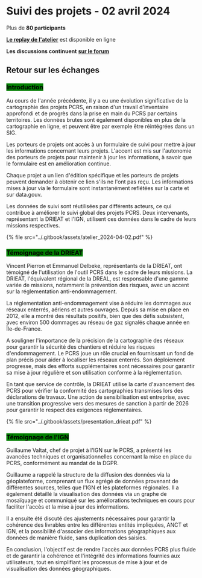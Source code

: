 # Suivi des projets - 02 avril 2024

Plus de **80 participants**

[**Le replay de l'atelier**](https://tube.numerique.gouv.fr/w/5ra55mxuxLRoi1r2h3oKT1) est disponible en ligne

**Les discussions continuent** [**sur le forum**](https://forum.pcrs.beta.gouv.fr/)

## **Retour sur les échanges**

### <mark style="background-color:green;">**Introduction**</mark>

Au cours de l'année précédente, il y a eu une évolution significative de la cartographie des projets PCRS, en raison d'un travail d'inventaire approfondi et de progrès dans la prise en main du PCRS par certains territoires. Les données brutes sont également disponibles en plus de la cartographie en ligne, et peuvent être par exemple être réintégrées dans un SIG.

Les porteurs de projets ont accès à un formulaire de suivi pour mettre à jour les informations concernant leurs projets. L'accent est mis sur l'autonomie des porteurs de projets pour maintenir à jour les informations, à savoir que le formulaire est en amélioration continue.

Chaque projet a un lien d'édition spécifique et les porteurs de projets peuvent demander à obtenir ce lien s'ils ne l'ont pas reçu. Les informations mises à jour via le formulaire sont instantanément reflétées sur la carte et sur data.gouv.

Les données de suivi sont réutilisées par différents acteurs, ce qui contribue à améliorer le suivi global des projets PCRS. Deux intervenants, représentant la DRIEAT et l'IGN, utilisent ces données dans le cadre de leurs missions respectives.

{% file src="../.gitbook/assets/atelier_2024-04-02.pdf" %}

### <mark style="background-color:green;">Témoignage de la DRIEAT</mark>

Vincent Pierron et Emmanuel Delbeke, représentants de la DRIEAT, ont témoigné de l'utilisation de l'outil PCRS dans le cadre de leurs missions. La DRIEAT, l'équivalent régional de la DREAL, est responsable d'une gamme variée de missions, notamment la prévention des risques, avec un accent sur la réglementation anti-endommagement.

La réglementation anti-endommagement vise à réduire les dommages aux réseaux enterrés, aériens et autres ouvrages. Depuis sa mise en place en 2012, elle a montré des résultats positifs, bien que des défis subsistent, avec environ 500 dommages au réseau de gaz signalés chaque année en Île-de-France.

A souligner l'importance de la précision de la cartographie des réseaux pour garantir la sécurité des chantiers et réduire les risques d'endommagement. Le PCRS joue un rôle crucial en fournissant un fond de plan précis pour aider à localiser les réseaux enterrés. Son déploiement progresse, mais des efforts supplémentaires sont nécessaires pour garantir sa mise à jour régulière et son utilisation conforme à la réglementation.

En tant que service de contrôle, la DRIEAT utilise la carte d'avancement des PCRS pour vérifier la conformité des cartographies transmises lors des déclarations de travaux. Une action de sensibilisation est entreprise, avec une transition progressive vers des mesures de sanction à partir de 2026 pour garantir le respect des exigences réglementaires.

{% file src="../.gitbook/assets/presentation_drieat.pdf" %}

### <mark style="background-color:green;">Témoignage de l'IGN</mark>

Guillaume Valtat, chef de projet à l'IGN sur le PCRS, a présenté les avancées techniques et organisationnelles concernant la mise en place du PCRS, conformément au mandat de la DGPR.

Guillaume a rappelé la structure de la diffusion des données via la géoplateforme, comprenant un flux agrégé de données provenant de différentes sources, telles que l'IGN et les plateformes régionales. Il a également détaillé la visualisation des données via un graphe de mosaïquage et communiqué sur les améliorations techniques en cours pour faciliter l'accès et la mise à jour des informations.

Il a ensuite été discuté des ajustements nécessaires pour garantir la cohérence des livrables entre les différentes entités impliquées, ANCT et IGN, et la possibilité d'associer des informations géographiques aux données de manière fluide, sans duplication des saisies.

En conclusion, l'objectif est de rendre l'accès aux données PCRS plus fluide et de garantir la cohérence et l'intégrité des informations fournies aux utilisateurs, tout en simplifiant les processus de mise à jour et de visualisation des données géographiques.
